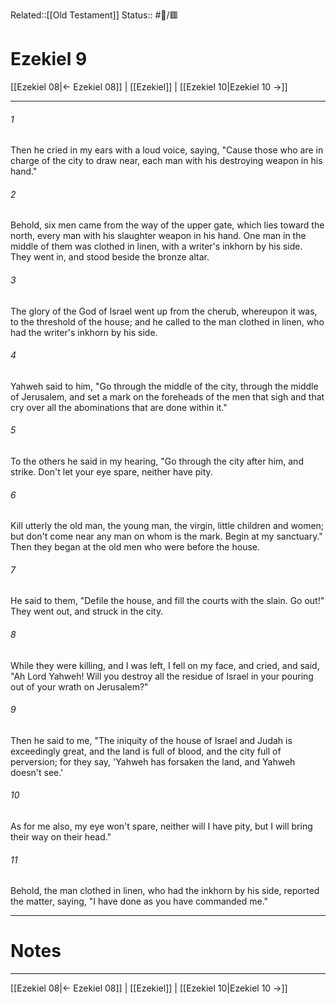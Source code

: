 Related::[[Old Testament]]
Status:: #📖/🟥
# Ezekiel 9

[[Ezekiel 08|← Ezekiel 08]] | [[Ezekiel]] | [[Ezekiel 10|Ezekiel 10 →]]
***



###### 1 
Then he cried in my ears with a loud voice, saying, "Cause those who are in charge of the city to draw near, each man with his destroying weapon in his hand." 

###### 2 
Behold, six men came from the way of the upper gate, which lies toward the north, every man with his slaughter weapon in his hand. One man in the middle of them was clothed in linen, with a writer's inkhorn by his side. They went in, and stood beside the bronze altar. 

###### 3 
The glory of the God of Israel went up from the cherub, whereupon it was, to the threshold of the house; and he called to the man clothed in linen, who had the writer's inkhorn by his side. 

###### 4 
Yahweh said to him, "Go through the middle of the city, through the middle of Jerusalem, and set a mark on the foreheads of the men that sigh and that cry over all the abominations that are done within it." 

###### 5 
To the others he said in my hearing, "Go through the city after him, and strike. Don't let your eye spare, neither have pity. 

###### 6 
Kill utterly the old man, the young man, the virgin, little children and women; but don't come near any man on whom is the mark. Begin at my sanctuary." Then they began at the old men who were before the house. 

###### 7 
He said to them, "Defile the house, and fill the courts with the slain. Go out!" They went out, and struck in the city. 

###### 8 
While they were killing, and I was left, I fell on my face, and cried, and said, "Ah Lord Yahweh! Will you destroy all the residue of Israel in your pouring out of your wrath on Jerusalem?" 

###### 9 
Then he said to me, "The iniquity of the house of Israel and Judah is exceedingly great, and the land is full of blood, and the city full of perversion; for they say, 'Yahweh has forsaken the land, and Yahweh doesn't see.' 

###### 10 
As for me also, my eye won't spare, neither will I have pity, but I will bring their way on their head." 

###### 11 
Behold, the man clothed in linen, who had the inkhorn by his side, reported the matter, saying, "I have done as you have commanded me."

---
# Notes


***
[[Ezekiel 08|← Ezekiel 08]] | [[Ezekiel]] | [[Ezekiel 10|Ezekiel 10 →]]

